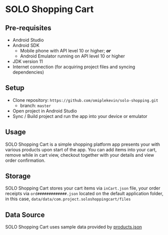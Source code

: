 # SOLO Shopping Cart
## Pre-requisites
- Android Studio 
- Android SDK
	- Mobile phone with API level 10 or higher; ___or___
	- Android Emulator running on API level 10 or higher
- JDK version 11
- Internet connection (for acquiring project files and syncing dependencies)

## Setup
- Clone repository: `https://github.com/omiplekevin/solo-shopping.git`
	- branch: `master`
- Open project in Android Studio
- Sync / Build project and run the app into your device or emulator

## Usage
SOLO Shopping Cart is a simple shopping platform app presents your with various products upon start of the app. You can add items into your cart, remove while in cart view, checkout together with your details and view order confirmation.

## Storage
SOLO Shopping Cart stores your cart items via `inCart.json` file, your order receipts via `ord#############.json` located on the default application folder, in this case, `data/data/com.project.soloshoppingcart/files`

## Data Source
SOLO Shopping Cart uses sample data provided by [products.json](https://github.com/skyline-dynamics/android-dev-test/blob/master/data/products.json)
